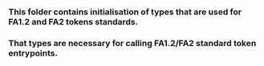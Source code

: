 ### This folder contains initialisation of types that are used for FA1.2 and FA2 tokens standards. 

### That types are necessary for calling FA1.2/FA2 standard token entrypoints.